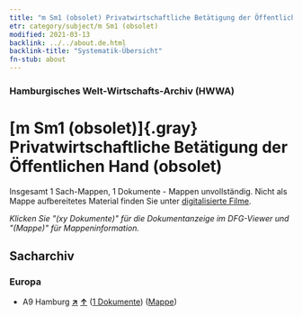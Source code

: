 ```yaml
---
title: "m Sm1 (obsolet) Privatwirtschaftliche Betätigung der Öffentlichen Hand (obsolet)"
etr: category/subject/m Sm1 (obsolet)
modified: 2021-03-13
backlink: ../../about.de.html
backlink-title: "Systematik-Übersicht"
fn-stub: about
---
```


### Hamburgisches Welt-Wirtschafts-Archiv (HWWA)
# [m Sm1 (obsolet)]{.gray}&#8201; Privatwirtschaftliche Betätigung der Öffentlichen Hand (obsolet)&#160; 




Insgesamt 1 Sach-Mappen, 1 Dokumente - Mappen unvollständig.
Nicht als Mappe aufbereitetes Material finden Sie unter [digitalisierte Filme](/film/h1_sh).

_Klicken Sie "(xy Dokumente)" für die Dokumentanzeige im DFG-Viewer und "(Mappe)" für Mappeninformation._

## Sacharchiv




### Europa

- A9 Hamburg [**&nearr;**](../../../geo/i/140905/about.de.html "Hamburg (alle Mappen)") [**&uarr;**](../../../geo/about.de.html#A9 "Ländersystematik") (<a href="https://pm20.zbw.eu/dfgview/sh/140905,163309" title="über: Hamburg : Privatwirtschaftliche Betätigung der Öffentlichen Hand (obsolet)" target="_blank">1 Dokumente</a>) ([Mappe](http://purl.org/pressemappe20/folder/sh/140905,163309))



